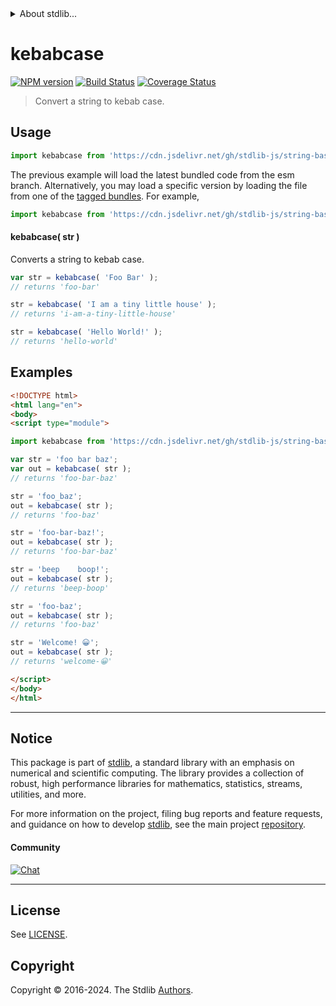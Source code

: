 <!--

@license Apache-2.0

Copyright (c) 2022 The Stdlib Authors.

Licensed under the Apache License, Version 2.0 (the "License");
you may not use this file except in compliance with the License.
You may obtain a copy of the License at

   http://www.apache.org/licenses/LICENSE-2.0

Unless required by applicable law or agreed to in writing, software
distributed under the License is distributed on an "AS IS" BASIS,
WITHOUT WARRANTIES OR CONDITIONS OF ANY KIND, either express or implied.
See the License for the specific language governing permissions and
limitations under the License.

-->


<details>
  <summary>
    About stdlib...
  </summary>
  <p>We believe in a future in which the web is a preferred environment for numerical computation. To help realize this future, we've built stdlib. stdlib is a standard library, with an emphasis on numerical and scientific computation, written in JavaScript (and C) for execution in browsers and in Node.js.</p>
  <p>The library is fully decomposable, being architected in such a way that you can swap out and mix and match APIs and functionality to cater to your exact preferences and use cases.</p>
  <p>When you use stdlib, you can be absolutely certain that you are using the most thorough, rigorous, well-written, studied, documented, tested, measured, and high-quality code out there.</p>
  <p>To join us in bringing numerical computing to the web, get started by checking us out on <a href="https://github.com/stdlib-js/stdlib">GitHub</a>, and please consider <a href="https://opencollective.com/stdlib">financially supporting stdlib</a>. We greatly appreciate your continued support!</p>
</details>

# kebabcase

[![NPM version][npm-image]][npm-url] [![Build Status][test-image]][test-url] [![Coverage Status][coverage-image]][coverage-url] <!-- [![dependencies][dependencies-image]][dependencies-url] -->

> Convert a string to kebab case.

<!-- Package usage documentation. -->



<section class="usage">

## Usage

```javascript
import kebabcase from 'https://cdn.jsdelivr.net/gh/stdlib-js/string-base-kebabcase@esm/index.mjs';
```
The previous example will load the latest bundled code from the esm branch. Alternatively, you may load a specific version by loading the file from one of the [tagged bundles](https://github.com/stdlib-js/string-base-kebabcase/tags). For example,

```javascript
import kebabcase from 'https://cdn.jsdelivr.net/gh/stdlib-js/string-base-kebabcase@v0.2.2-esm/index.mjs';
```

#### kebabcase( str )

Converts a string to kebab case.

```javascript
var str = kebabcase( 'Foo Bar' );
// returns 'foo-bar'

str = kebabcase( 'I am a tiny little house' );
// returns 'i-am-a-tiny-little-house'

str = kebabcase( 'Hello World!' );
// returns 'hello-world'
```

</section>

<!-- /.usage -->

<!-- Package usage examples. -->

<section class="examples">

## Examples

```html
<!DOCTYPE html>
<html lang="en">
<body>
<script type="module">

import kebabcase from 'https://cdn.jsdelivr.net/gh/stdlib-js/string-base-kebabcase@esm/index.mjs';

var str = 'foo bar baz';
var out = kebabcase( str );
// returns 'foo-bar-baz'

str = 'foo_baz';
out = kebabcase( str );
// returns 'foo-baz'

str = 'foo-bar-baz!';
out = kebabcase( str );
// returns 'foo-bar-baz'

str = 'beep    boop!';
out = kebabcase( str );
// returns 'beep-boop'

str = 'foo-baz';
out = kebabcase( str );
// returns 'foo-baz'

str = 'Welcome! 😀';
out = kebabcase( str );
// returns 'welcome-😀'

</script>
</body>
</html>
```

</section>

<!-- /.examples -->

<!-- Section for related `stdlib` packages. Do not manually edit this section, as it is automatically populated. -->

<section class="related">

</section>

<!-- /.related -->

<!-- Section for all links. Make sure to keep an empty line after the `section` element and another before the `/section` close. -->


<section class="main-repo" >

* * *

## Notice

This package is part of [stdlib][stdlib], a standard library with an emphasis on numerical and scientific computing. The library provides a collection of robust, high performance libraries for mathematics, statistics, streams, utilities, and more.

For more information on the project, filing bug reports and feature requests, and guidance on how to develop [stdlib][stdlib], see the main project [repository][stdlib].

#### Community

[![Chat][chat-image]][chat-url]

---

## License

See [LICENSE][stdlib-license].


## Copyright

Copyright &copy; 2016-2024. The Stdlib [Authors][stdlib-authors].

</section>

<!-- /.stdlib -->

<!-- Section for all links. Make sure to keep an empty line after the `section` element and another before the `/section` close. -->

<section class="links">

[npm-image]: http://img.shields.io/npm/v/@stdlib/string-base-kebabcase.svg
[npm-url]: https://npmjs.org/package/@stdlib/string-base-kebabcase

[test-image]: https://github.com/stdlib-js/string-base-kebabcase/actions/workflows/test.yml/badge.svg?branch=v0.2.2
[test-url]: https://github.com/stdlib-js/string-base-kebabcase/actions/workflows/test.yml?query=branch:v0.2.2

[coverage-image]: https://img.shields.io/codecov/c/github/stdlib-js/string-base-kebabcase/main.svg
[coverage-url]: https://codecov.io/github/stdlib-js/string-base-kebabcase?branch=main

<!--

[dependencies-image]: https://img.shields.io/david/stdlib-js/string-base-kebabcase.svg
[dependencies-url]: https://david-dm.org/stdlib-js/string-base-kebabcase/main

-->

[chat-image]: https://img.shields.io/gitter/room/stdlib-js/stdlib.svg
[chat-url]: https://app.gitter.im/#/room/#stdlib-js_stdlib:gitter.im

[stdlib]: https://github.com/stdlib-js/stdlib

[stdlib-authors]: https://github.com/stdlib-js/stdlib/graphs/contributors

[umd]: https://github.com/umdjs/umd
[es-module]: https://developer.mozilla.org/en-US/docs/Web/JavaScript/Guide/Modules

[deno-url]: https://github.com/stdlib-js/string-base-kebabcase/tree/deno
[deno-readme]: https://github.com/stdlib-js/string-base-kebabcase/blob/deno/README.md
[umd-url]: https://github.com/stdlib-js/string-base-kebabcase/tree/umd
[umd-readme]: https://github.com/stdlib-js/string-base-kebabcase/blob/umd/README.md
[esm-url]: https://github.com/stdlib-js/string-base-kebabcase/tree/esm
[esm-readme]: https://github.com/stdlib-js/string-base-kebabcase/blob/esm/README.md
[branches-url]: https://github.com/stdlib-js/string-base-kebabcase/blob/main/branches.md

[stdlib-license]: https://raw.githubusercontent.com/stdlib-js/string-base-kebabcase/main/LICENSE

</section>

<!-- /.links -->
